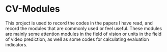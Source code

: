 # CV-Modules
This project is used to record the codes in the papers I have read, and record the modules that are commonly used or feel useful. These modules are mainly some attention modules in the field of vision or units in the field of video prediction, as well as some codes for calculating evaluation indicators.
